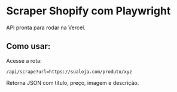 # Scraper Shopify com Playwright

API pronta para rodar na Vercel.

## Como usar:

Acesse a rota:

```
/api/scrape?url=https://sualoja.com/produto/xyz
```

Retorna JSON com título, preço, imagem e descrição.
